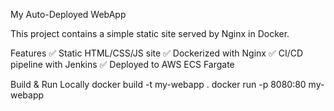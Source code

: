 My Auto-Deployed WebApp

This project contains a simple static site served by Nginx in Docker.

Features
✅ Static HTML/CSS/JS site
✅ Dockerized with Nginx
✅ CI/CD pipeline with Jenkins
✅ Deployed to AWS ECS Fargate

Build & Run Locally
docker build -t my-webapp .
docker run -p 8080:80 my-webapp
